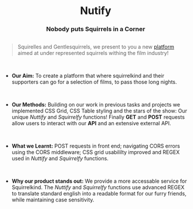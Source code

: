 
<h1 align="center">
  Nutify
</h1>
<h3 align="center">
    Nobody puts Squirrels in a Corner
    </h3>

## 


> Squirelles and Gentlesquirrels, we present to you a new [platform](https://nutflix.netlify.app/) aimed at under represented squirrels withing the film industry!  

<br>

- __Our Aim:__ To create a platform that where squirrelkind and their supporters can go for a selection of films, to pass those long nights. 
<br>

- __Our Methods:__ Building on our work in previous tasks and projects we implemented CSS Grid, CSS Table styling and the stars of the show: Our unique *Nuttify* and *Squirrelfy* functions! Finally __GET__ and __POST__ requests allow users to interact with our __API__ and an extensive external API.
<br>

- __What we Learnt:__ POST requests in front end; navigating CORS errors using the CORS middleware; CSS grid usabililty improved and REGEX used in *Nuttify* and *Squirrelfy* functions.
<br>

- __Why our product stands out:__ We provide a more accessable service for Squirrelkind. The *Nuttify* and *Squirrelfy* functions use advanced REGEX to translate standard english into a readable format for our furry friends, while maintaining case sensitivity.
